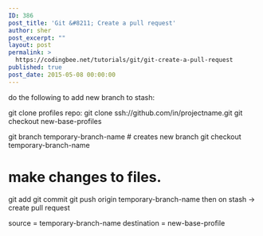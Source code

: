 ```yaml
---
ID: 386
post_title: 'Git &#8211; Create a pull request'
author: sher
post_excerpt: ""
layout: post
permalink: >
  https://codingbee.net/tutorials/git/git-create-a-pull-request
published: true
post_date: 2015-05-08 00:00:00
---
```



do the following to add new branch to stash:

git clone profiles repo:            git clone ssh://github.com/in/projectname.git
git checkout new-base-profiles

git branch temporary-branch-name         # creates new branch
git checkout temporary-branch-name
# make changes to files.
git add
git commit
git push origin temporary-branch-name
then on stash -> create pull request


source = temporary-branch-name
destination = new-base-profile